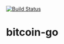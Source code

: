 [![Build Status](https://travis-ci.org/mrbuzz/bitcoin-go.svg?branch=master)](https://travis-ci.org/mrbuzz/bitcoin-go)

# bitcoin-go

